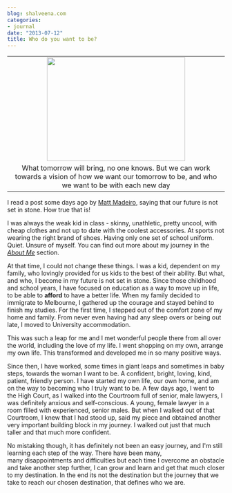 ```yaml
---
blog: shalveena.com
categories:
- journal
date: "2013-07-12"
title: Who do you want to be?
---
```


<table class="tr-caption-container" style="margin-left:auto;margin-right:auto;text-align:center;" cellspacing="0" cellpadding="0" align="center"><tbody><tr><td style="text-align:center;"><a style="margin-left:auto;margin-right:auto;" href="https://shalveena.files.wordpress.com/2013/07/f7573-dscn0235.jpg"><img src="https://shalveena.files.wordpress.com/2013/07/f7573-dscn0235.jpg?w=300" width="320" height="240" border="0"></a></td></tr><tr><td class="tr-caption" style="text-align:center;">What tomorrow will bring, no one knows. But we can work towards a vision of how we want our tomorrow to be, and who we want to be with each new day</td></tr></tbody></table>

I read a post some days ago by [Matt Madeiro](http://mattmadeiro.com/), saying that our future is not set in stone. How true that is!

I was always the weak kid in class - skinny, unathletic, pretty uncool, with cheap clothes and not up to date with the coolest accessories. At sports not wearing the right brand of shoes. Having only one set of school uniform. Quiet. Unsure of myself. You can find out more about my journey in the _[About Me](http://www.shalveena.com/search/label/About%20Me)_ section.

At that time, I could not change these things. I was a kid, dependent on my family, who lovingly provided for us kids to the best of their ability. But what, and who, I become in my future is not set in stone. Since those childhood and school years, I have focused on education as a way to move up in life, to be able to **afford** to have a better life. When my family decided to immigrate to Melbourne, I gathered up the courage and stayed behind to finish my studies. For the first time, I stepped out of the comfort zone of my home and family. From never even having had any sleep overs or being out late, I moved to University accommodation.

This was such a leap for me and I met wonderful people there from all over the world, including the love of my life. I went shopping on my own, arrange my own life. This transformed and developed me in so many positive ways.

Since then, I have worked, some times in giant leaps and sometimes in baby steps, towards the woman I want to be. A confident, bright, loving, kind, patient, friendly person. I have started my own life, our own home, and am on the way to becoming who I truly want to be. A few days ago, I went to the High Court, as I walked into the Courtroom full of senior, male lawyers, I was definitely anxious and self-conscious. A young, female lawyer in a room filled with experienced, senior males. But when I walked out of that Courtroom, I knew that I had stood up, said my piece and obtained another very important building block in my journey. I walked out just that much taller and that much more confident.

No mistaking though, it has definitely not been an easy journey, and I'm still learning each step of the way. There have been many, many disappointments and difficulties but each time I overcome an obstacle and take another step further, I can grow and learn and get that much closer to my destination. In the end its not the destination but the journey that we take to reach our chosen destination, that defines who we are.
